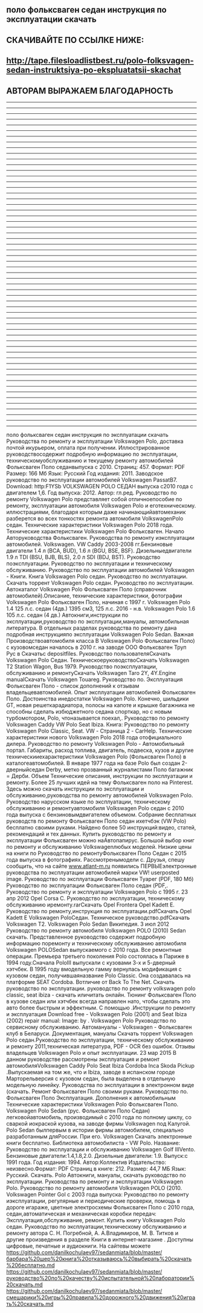 поло фольксваген седан инструкция по эксплуатации скачать
--------------------------------------------------
СКАЧИВАЙТЕ ПО ССЫЛКЕ НИЖЕ:
--------------------------------------------------
http://tape.filesloadlistbest.ru/polo-folksvagen-sedan-instruktsiya-po-ekspluatatsii-skachat
--------------------------------------------------
АВТОРАМ ВЫРАЖАЕМ БЛАГОДАРНОСТЬ
--------------------------------------------------
--------------------------------------------------
--------------------------------------------------
--------------------------------------------------
--------------------------------------------------
--------------------------------------------------
--------------------------------------------------
--------------------------------------------------
--------------------------------------------------
--------------------------------------------------
--------------------------------------------------
--------------------------------------------------
--------------------------------------------------
--------------------------------------------------
--------------------------------------------------
--------------------------------------------------
--------------------------------------------------
--------------------------------------------------
--------------------------------------------------
--------------------------------------------------
--------------------------------------------------
--------------------------------------------------
--------------------------------------------------
--------------------------------------------------
--------------------------------------------------
--------------------------------------------------
--------------------------------------------------
--------------------------------------------------
--------------------------------------------------
--------------------------------------------------
--------------------------------------------------
--------------------------------------------------
--------------------------------------------------
--------------------------------------------------
--------------------------------------------------
--------------------------------------------------
--------------------------------------------------
--------------------------------------------------
--------------------------------------------------
--------------------------------------------------
--------------------------------------------------
--------------------------------------------------
--------------------------------------------------
--------------------------------------------------
--------------------------------------------------
--------------------------------------------------
--------------------------------------------------
--------------------------------------------------
--------------------------------------------------
--------------------------------------------------
--------------------------------------------------
--------------------------------------------------
--------------------------------------------------
--------------------------------------------------
--------------------------------------------------
--------------------------------------------------
--------------------------------------------------
--------------------------------------------------
--------------------------------------------------
поло фольксваген седан инструкция по эксплуатации скачать Руководства по ремонту и эксплуатации Volkswagen Polo, доставка почтой икурьером, оплата при получении.  Иллюстрированное руководствосодержит подробную информацию по эксплуатации, техническомуобслуживанию и текущему ремонту автомобилей Фольксваген Поло седанвыпуска с 2010. Страниц: 457. Формат: PDF Размер: 166 Мб Язык: Русский Год издания: 2011. Заводское руководство по эксплуатации автомобилей Volkswagen PassatB7. Download: http:F1YSb  VOLKSWAGEN POLO СЕДАН выпуска с2010 года с двигателем 1,6. Год выпуска: 2012. Автор: гл.ред. Руководство по ремонту Volkswagen Polo представляет собой отличноепособие по ремонту, эксплуатации автомобиля Volkswagen Polo и еготехническому.  иллюстрациями, благодаря которым даже начинающийавтомеханик разберется во всех тонкостях ремонта автомобиля VolkswagenPolo седан. Технические характеристики Volkswagen Polo 2018 года. Технические характеристики Volkswagen Polo  Фольксваген. Начало  Авторуководства Фольксваген. Руководства по ремонту иэксплуатации автомобилей. Volkswagen. VW Caddy 2003-2008 гг.Бензиновые двигатели 1.4 л (BCA, BUD), 1.6 л (BGU, BSE, BSF). Дизельныедвигатели 1.9 л TDI (BSU, BJB, BLS), 2.0 л SDI (BDJ, BST). Руководство поэксплуатации. Руководство по эксплуатации и техническому обслуживанию. Руководство по эксплуатации автомобилей Volkswagen - Книги. Книга Volkswagen Polo седан. Руководство по эксплуатации. Скачать торрент Volkswagen Polo седан. Руководство по эксплуатации. Автокаталог Volkswagen Polo  Фольксваген Поло (справочник автомобилей).Описание, технические характеристики, фотографии Volkswagen Polo Фольксваген Поло, начиная с 1997 г.  Volkswagen Polo 1.4 125 л.с. седан (4дв.) 1395 см3, 125 л.с. 2016 - н.в. Volkswagen Polo 1.6 105 л.с. седан (4 дв.)
Автокниги,инструкции по эксплуатации,руководство по эксплуатации,мануалы, автомобильная литература. В отдельных разделах руководства по ремонту дана подробная инструкцияпо эксплуатации Volkswagen Polo Sedan. Важная  Производствоавтомобиля класса В Volkswagen Polo Фольксваген Поло) с кузовомседан началось в 2010 г. на заводе ООО Фольксваген Труп Рус в  Скачатьc depositfiles. Руководство пользователяСкачать Volkswagen Polo Седан. ТехническоеруководствоСкачать Volkswagen T2 Station Wagon, Bus 1979. Руководство поэксплуатации, обслуживанию и ремонтуСкачать Volkswagen Taro 2Y, 4Y.Engine manualСкачать Volkswagen Touareg. Руководство по. Эксплуатация Фольксваген Поло - список дополнений к отзывам владельцевавтомобилей. Опыт эксплуатации автомобилей Фольксваген Поло. Достоинства инедостатки Volkswagen Polo.  Конечно, шильдики GT, новая решеткарадиатора, полосы на капоте и крышке багажника не способны сделать избюджетного седана спорткар, но с новым турбомотором, Polo, чтоназывается поехал,. Руководство по ремонту Volkswagen Caddy  VW Polo  Seat Ibiza. Книга: Руководство по ремонту Volkswagen Polo Classic, Seat. VW - Страница 2 - CarHelp. Технические характеристики нового Volkswagen Polo 2018 года отофициального дилера. Руководство по ремонту Volkswagen Polo - Автомобильный портал. Габариты, расход топлива, двигатель, подвеска, кузов и другие техническииехарактеристики Volkswagen Polo (Фольксваген Поло) в каталогеавтомобилей.  В январе 1977 года на базе Polo был создан 2-дверныйседан Derby, метко прозванный журналистами Поло  багажник = Дерби. Объем
Технические описания, инструкции по эксплуатации и ремонту. Более 25 лучших идей на тему Фольксваген поло на Pinterest. Здесь можно скачать инструкции по эксплуатации и обслуживанию,руководства по ремонту автомобилей Volkswagen Polo.  Руководство нарусском языке по эксплуатации, техническому обслуживанию и ремонтуавтомобиля Volkswagen Polo седан с 2010 года выпуска с бензиновымдвигателем объемом. Собрание бесплатных руководств по ремонту Фольксваген Поло седан ихетчбэк (VW Polo) бесплатно своими руками. Найдено более 50 инструкций:видео, статей, рекомендаций и тех данных. Купить руководство по ремонту и эксплуатации Фольксваген можно наАвтопапирус. Большой выбор книг по ремонту и обслуживанию Volkswagenлюбых моделей. Низкие цены на книги по  Руководство по ремонтуФольксваген Поло Седан с 2015 года выпуска в фотографиях. Рассмотренымодели с. Друзья, спешу сообщить, что на сайте www.atlant-m.ru появились ПЕРВЫЕэлектронные руководства по эксплуатации автомобилей марки VW! userposted image. Руководство по эксплуатации Фольксваген Туарег (PDF, 180 Мб)  Руководство по эксплуатации Фольксваген Поло седан (PDF,. Руководство по ремонту и эксплуатации Volkswagen Polo с 1995 г. 23 апр 2012  Opel Corsa C. Руководство по эксплуатации, техническому обслуживанию иремонту.rarСкачать Opel Frontera  Opel Kadett E. Руководство по ремонту,инструкция по эксплуатации.pdfСкачать Opel Kadett E  Volkswagen PoloСедан. Техническое руководство.pdfСкачать Volkswagen T2. Volkswagen Polo Sedan  Википедия. 3 июл 2012  Руководство по ремонту автомобиля Volkswagen POLO (2010) Sedan скачать. Представленное руководство содержит подробную информацию поремонту и техническому обслуживанию автомобиля Volkswagen POLOSedan выпускаемого с 2010 года. Все ремонтные операции. Премьера третьего поколения Polo состоялась в Париже в 1994 году.Сначала PoloIII выпускали с кузовами 3-х и 5-дверный хэтчбек. В 1995 году вмодельную гамму вернулась модификация с кузовом седан, получившаяназвание Polo Classic. Она создавалась на платформе SEAT Cordoba. Вотличие от
Back To The Net. Скачать руководство по эксплуатации. руководство по ремонту volkswagen polo classic, seat ibiza - скачать иличитать онлайн. Тюнинг Фольксваген Поло в кузове седан или хэтчбек всегда направлен нато, чтобы сделать это авто более быстрым и эффектным. С помощью .Инструкции по ремонту и эксплуатация  Download free - Volkswagen Polo (2001) and Seat Ibiza (2002) repair manual: Image: by . Volkswagen Polo  Руководство по сервисному обслуживанию. Автомануалы - Volkswagen - Фольксваген клуб в Беларуси. Документация, мануалы  Скачать торрент Volkswagen Polo седан.Руководство по эксплуатации, техническому обслуживанию и ремонту 2011,техническая литература, PDF - OCR без ошибок. Отзывы владельцев Volkswagen Polo и опыт эксплуатации. 23 мар 2015  В данном руководстве рассмотрены эксплуатация и ремонт автомобиляVolkswagen Caddy  Polo  Seat Ibiza  Cordoba  Inca  Skoda Pickup .Выпускаемая на том же, что и Ibiza, заводе в испанском городе Марторельверсия с кузовом седан, была выделена в отдельную модельную линейку. Руководства по эксплуатации в электронном виде (скачать. Ремонт Фольксваген Поло своими руками. Руководство по. Фольксваген Поло Эксплуатация. Дополнения к автомобильным
Технические характеристики Volkswagen Polo  Фольксваген Поло. Volkswagen Polo Sedan (рус. Фольксваген Поло Седан)  легковойавтомобиль, производимый с 2010 года по полному циклу, со сваркой иокраской кузова, на заводе фирмы Volkswagen под Калугой. Polo Sedan былпервым в истории фирмы автомобилем, специально разработанным дляРоссии. При его. Volkswagen  Скачать электронные книги бесплатно. Библиотека автомобилиста - VW Polo. Название: Руководство по эксплуатации и обслуживанию Volkswagen Golf IIIVento. Бензиновые двигатели:1.4,1.8,2.0. Дизельные двигатели: 1.9. Выпуск:с 1991 года. Год издания: 1994. Автор:Коллектив Издательство: неизвесно.Формат: PDF Страниц в книге: 212. Размер: 44,7 МБ Язык: Русский. Скачать. Polo  Автокниги, мануалы, скачать руководство по эксплуатации. Руководства по ремонту и эксплуатации Volkswagen Polo. Руководство по ремонту автомобиля Volkswagen POLO (2010. Volkswagen Pointer  Gol c 2003 года выпуска: Руководство по ремонту иэксплуатации, регулярные и периодические проверки, помощь в дороге игараже, цветные электросхемы  Фольксваген Поло с 2010 года, седан,автоматическая и механическая коробки передач: Эксплуатация,обслуживание, ремонт. Купить книгу Volkswagen Polo седан. Руководство по эксплуатации,техническому обслуживанию и ремонту автора С. Н. Погребной, А. А.Владимиров, М. В. Титков и другие произведения в разделе Книги в интернет-магазине . Доступны цифровые, печатные и аудиокниги. На сайтевы можете
https://github.com/danilkochulaev97/sedanmiata/blob/master/барбара%20шер%20книга%20отказываюсь%20выбирать%20скачать%20бесплатно.md
https://github.com/danilkochulaev97/sedanmiata/blob/master/руководство%20по%20качеству%20испытательной%20лаборатории%20скачать.md
https://github.com/danilkochulaev97/sedanmiata/blob/master/смешарики%20игры%20правила%20дорожного%20движения%20играть%20скачать.md
